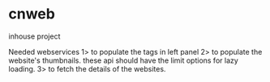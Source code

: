 cnweb
=====

inhouse project

Needed webservices
1> to populate the tags in left panel
2> to populate the website's thumbnails. these api should have the limit options for lazy loading.
3> to fetch the details of the websites.
